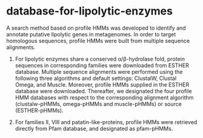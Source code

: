 # database-for-lipolytic-enzymes
A search method based on profile HMMs was developed to identify and annotate putative lipolytic genes in metagenomes.
In order to target homologous sequences, profile HMMs were built from multiple sequence alignments.

1. For lipolytic enzymes share a conserved α/β-hydrolase fold, protein sequences in corresponding families were downloaded from ESTHER database.
   Multiple sequence alignments were performed using the following three algorithms and default settings: ClustalW, Clustal Omega, and Muscle. 
   Moreover, profile HMMs supplied in the ESTHER database were downloaded.
   Thereafter, we designated the four profile HMM databases with respect to the corresponding alignment algorithm (clustalw-pHMMs, omega-pHMMs and muscle-pHMMs) or source (ESTHER-pHMMs).
   
2. For families II, VIII and patatin-like-proteins, profile HMMs were retrieved directly from Pfam database, and designated as pfam-pHMMs.


